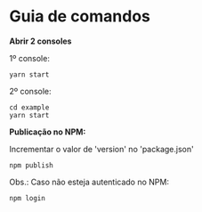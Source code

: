 <h1>Guia de comandos</h1>

**Abrir 2 consoles**

1º console:
```
yarn start
```

2º console:
```
cd example
yarn start
```

**Publicação no NPM:**

Incrementar o valor de 'version' no 'package.json'
```
npm publish
```
Obs.: Caso não esteja autenticado no NPM:
```
npm login
```
